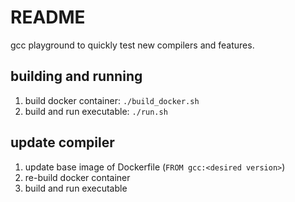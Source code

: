 # README

gcc playground to quickly test new compilers and features.

## building and running

1. build docker container: `./build_docker.sh`
2. build and run executable: `./run.sh`

## update compiler

1. update base image of Dockerfile (`FROM gcc:<desired version>`)
2. re-build docker container
3. build and run executable
